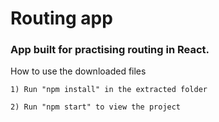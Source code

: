 # Routing app
### App built for practising routing in React.

How to use the downloaded files

    1) Run "npm install" in the extracted folder

    2) Run "npm start" to view the project
